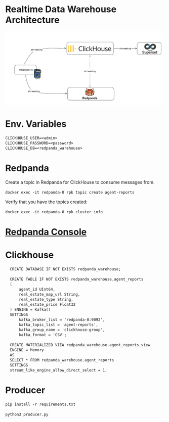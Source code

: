 # Realtime Data Warehouse Architecture

![img.png](doc/img.png)

# Env. Variables

    CLICKHOUSE_USER=<admin>
    CLICKHOUSE_PASSWORD=<password>
    CLICKHOUSE_DB=<redpanda_warehouse>

# Redpanda

Create a topic in Redpanda for ClickHouse to consume messages from.

`docker exec -it redpanda-0 rpk topic create agent-reports`

Verify that you have the topics created:

`docker exec -it redpanda-0 rpk cluster info`

# [Redpanda Console](http://localhost:8080)

# Clickhouse

      CREATE DATABASE IF NOT EXISTS redpanda_warehouse;
      
      CREATE TABLE IF NOT EXISTS redpanda_warehouse.agent_reports
      (
          agent_id UInt64,
          real_estate_map_url String,
          real_estate_type String,
          real_estate_price Float32
      ) ENGINE = Kafka()
      SETTINGS
          kafka_broker_list = 'redpanda-0:9092',
          kafka_topic_list = 'agent-reports',
          kafka_group_name = 'clickhouse-group',
          kafka_format = 'CSV';
      
      CREATE MATERIALIZED VIEW redpanda_warehouse.agent_reports_view
      ENGINE = Memory
      AS
      SELECT * FROM redpanda_warehouse.agent_reports
      SETTINGS
      stream_like_engine_allow_direct_select = 1;

# Producer

    pip install -r requirements.txt

    python3 producer.py